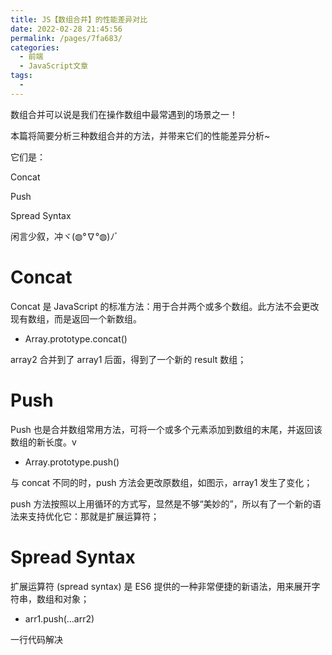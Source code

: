 ```yaml
---
title: JS【数组合并】的性能差异对比
date: 2022-02-28 21:45:56
permalink: /pages/7fa683/
categories:
  - 前端
  - JavaScript文章
tags:
  - 
---
```

数组合并可以说是我们在操作数组中最常遇到的场景之一！

本篇将简要分析三种数组合并的方法，并带来它们的性能差异分析~

它们是：

Concat

Push

Spread Syntax

闲言少叙，冲ヾ(◍°∇°◍)ﾉﾞ

# Concat

Concat 是 JavaScript 的标准方法：用于合并两个或多个数组。此方法不会更改现有数组，而是返回一个新数组。

- Array.prototype.concat()

array2 合并到了 array1 后面，得到了一个新的 result 数组；

# Push

Push 也是合并数组常用方法，可将一个或多个元素添加到数组的末尾，并返回该数组的新长度。v

- Array.prototype.push()

与 concat 不同的时，push 方法会更改原数组，如图示，array1 发生了变化；

push 方法按照以上用循环的方式写，显然是不够“美妙的”，所以有了一个新的语法来支持优化它：那就是扩展运算符；

# Spread Syntax

扩展运算符 (spread syntax) 是 ES6 提供的一种非常便捷的新语法，用来展开字符串，数组和对象；

- arr1.push(...arr2)

一行代码解决

